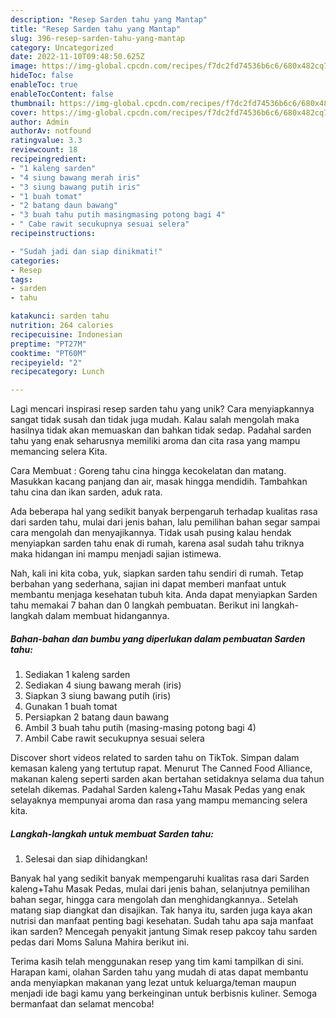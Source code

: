 ```yaml
---
description: "Resep Sarden tahu yang Mantap"
title: "Resep Sarden tahu yang Mantap"
slug: 396-resep-sarden-tahu-yang-mantap
category: Uncategorized
date: 2022-11-10T09:48:50.625Z
image: https://img-global.cpcdn.com/recipes/f7dc2fd74536b6c6/680x482cq70/sarden-tahu-foto-resep-utama.jpg
hideToc: false
enableToc: true
enableTocContent: false
thumbnail: https://img-global.cpcdn.com/recipes/f7dc2fd74536b6c6/680x482cq70/sarden-tahu-foto-resep-utama.jpg
cover: https://img-global.cpcdn.com/recipes/f7dc2fd74536b6c6/680x482cq70/sarden-tahu-foto-resep-utama.jpg
author: Admin
authorAv: notfound
ratingvalue: 3.3
reviewcount: 18
recipeingredient:
- "1 kaleng sarden"
- "4 siung bawang merah iris"
- "3 siung bawang putih iris"
- "1 buah tomat"
- "2 batang daun bawang"
- "3 buah tahu putih masingmasing potong bagi 4"
- " Cabe rawit secukupnya sesuai selera"
recipeinstructions:

- "Sudah jadi dan siap dinikmati!"
categories:
- Resep
tags:
- sarden
- tahu

katakunci: sarden tahu 
nutrition: 264 calories
recipecuisine: Indonesian
preptime: "PT27M"
cooktime: "PT60M"
recipeyield: "2"
recipecategory: Lunch

---
```





Lagi mencari inspirasi resep sarden tahu yang unik? Cara menyiapkannya sangat tidak susah dan tidak juga mudah. Kalau salah mengolah maka hasilnya tidak akan memuaskan dan bahkan tidak sedap. Padahal sarden tahu yang enak seharusnya memiliki aroma dan cita rasa yang mampu memancing selera Kita.





Cara Membuat : Goreng tahu cina hingga kecokelatan dan matang. Masukkan kacang panjang dan air, masak hingga mendidih. Tambahkan tahu cina dan ikan sarden, aduk rata.

Ada beberapa hal yang sedikit banyak berpengaruh terhadap kualitas rasa dari sarden tahu, mulai dari jenis bahan, lalu pemilihan bahan segar sampai cara mengolah dan menyajikannya. Tidak usah pusing kalau hendak menyiapkan sarden tahu enak di rumah, karena asal sudah tahu triknya maka hidangan ini mampu menjadi sajian istimewa.






Nah, kali ini kita coba, yuk, siapkan sarden tahu sendiri di rumah. Tetap berbahan yang sederhana, sajian ini dapat memberi manfaat untuk membantu menjaga kesehatan tubuh kita. Anda dapat menyiapkan Sarden tahu memakai 7 bahan dan 0 langkah pembuatan. Berikut ini langkah-langkah dalam membuat hidangannya.

<!--inarticleads1-->

##### Bahan-bahan dan bumbu yang diperlukan dalam pembuatan Sarden tahu:

1. Sediakan 1 kaleng sarden
1. Sediakan 4 siung bawang merah (iris)
1. Siapkan 3 siung bawang putih (iris)
1. Gunakan 1 buah tomat
1. Persiapkan 2 batang daun bawang
1. Ambil 3 buah tahu putih (masing-masing potong bagi 4)
1. Ambil  Cabe rawit secukupnya sesuai selera


Discover short videos related to sarden tahu on TikTok. Simpan dalam kemasan kaleng yang tertutup rapat. Menurut The Canned Food Alliance, makanan kaleng seperti sarden akan bertahan setidaknya selama dua tahun setelah dikemas. Padahal Sarden kaleng+Tahu Masak Pedas yang enak selayaknya mempunyai aroma dan rasa yang mampu memancing selera kita. 

<!--inarticleads2-->

##### Langkah-langkah untuk membuat Sarden tahu:


1. Selesai dan siap dihidangkan!

Banyak hal yang sedikit banyak mempengaruhi kualitas rasa dari Sarden kaleng+Tahu Masak Pedas, mulai dari jenis bahan, selanjutnya pemilihan bahan segar, hingga cara mengolah dan menghidangkannya.. Setelah matang siap diangkat dan disajikan. Tak hanya itu, sarden juga kaya akan nutrisi dan manfaat penting bagi kesehatan. Sudah tahu apa saja manfaat ikan sarden? Mencegah penyakit jantung Simak resep pakcoy tahu sarden pedas dari Moms Saluna Mahira berikut ini. 

Terima kasih telah menggunakan resep yang tim kami tampilkan di sini. Harapan kami, olahan Sarden tahu yang mudah di atas dapat membantu anda menyiapkan makanan yang lezat untuk keluarga/teman maupun menjadi ide bagi kamu yang berkeinginan untuk berbisnis kuliner. Semoga bermanfaat dan selamat mencoba!
